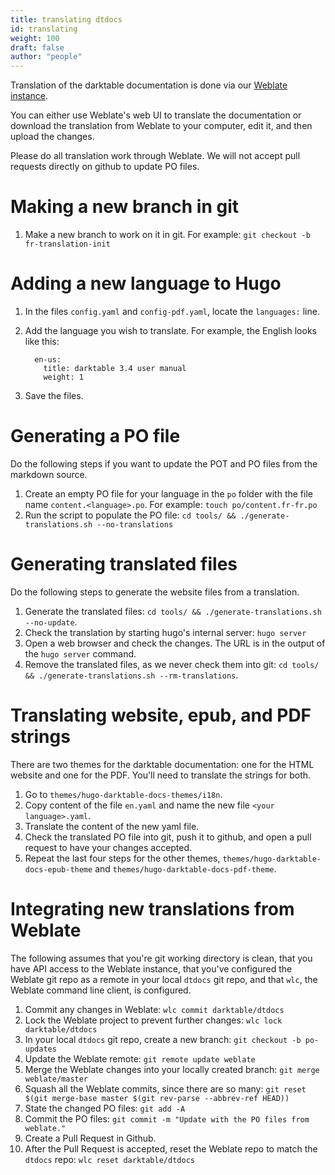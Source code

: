 ```yaml
---
title: translating dtdocs
id: translating
weight: 100
draft: false
author: "people"
---
```


Translation of the darktable documentation is done via our [Weblate instance](https://weblate.pixls.us/projects/darktable/).

You can either use Weblate's web UI to translate the documentation or download the translation from Weblate to your computer, edit it, and then upload the changes.

Please do all translation work through Weblate. We will not accept pull requests directly on github to update PO files.


# Making a new branch in git
1. Make a new branch to work on it in git.
   For example:
   `git checkout -b fr-translation-init`

# Adding a new language to Hugo

1. In the files `config.yaml` and `config-pdf.yaml`, locate the `languages:` line.
2. Add the language you wish to translate. For example, the English looks like this:
   ```
     en-us:
       title: darktable 3.4 user manual
       weight: 1
   ```

3. Save the files.

# Generating a PO file

Do the following steps if you want to update the POT and PO files from the markdown source.

1. Create an empty PO file for your language in the `po` folder with the file name `content.<language>.po`.
   For example:
   `touch po/content.fr-fr.po`
2. Run the script to populate the PO file:
   `cd tools/ && ./generate-translations.sh --no-translations`

# Generating translated files

Do the following steps to generate the website files from a translation.

1. Generate the translated files:
   `cd tools/ && ./generate-translations.sh --no-update`.
2. Check the translation by starting hugo's internal server:
   `hugo server`
3. Open a web browser and check the changes. The URL is in the output of the `hugo server` command.
4. Remove the translated files, as we never check them into git:
   `cd tools/ && ./generate-translations.sh --rm-translations`.

# Translating website, epub, and PDF strings

There are two themes for the darktable documentation: one for the HTML website and one for the PDF. You'll need to translate the strings for both.

1. Go to `themes/hugo-darktable-docs-themes/i18n`.
2. Copy content of the file `en.yaml` and name the new file `<your language>.yaml`.
3. Translate the content of the new yaml file.
4. Check the translated PO file into git, push it to github, and open a pull request to have your changes accepted.
5. Repeat the last four steps for the other themes, `themes/hugo-darktable-docs-epub-theme` and `themes/hugo-darktable-docs-pdf-theme`.

# Integrating new translations from Weblate

The following assumes that you're git working directory is clean, that you have API access to the Weblate instance, that you've configured the Weblate git repo as a remote in your local `dtdocs` git repo, and that `wlc`, the Weblate command line client, is configured.

1. Commit any changes in Weblate: `wlc commit darktable/dtdocs`
2. Lock the Weblate project to prevent further changes: `wlc lock darktable/dtdocs`
3. In your local `dtdocs` git repo, create a new branch: `git checkout -b po-updates`
4. Update the Weblate remote: `git remote update weblate`
5. Merge the Weblate changes into your locally created branch: `git merge weblate/master`
6. Squash all the Weblate commits, since there are so many: `git reset $(git merge-base master $(git rev-parse --abbrev-ref HEAD))`
7. State the changed PO files: `git add -A`
8. Commit the PO files: `git commit -m "Update with the PO files from weblate."`
9. Create a Pull Request in Github.
10. After the Pull Request is accepted, reset the Weblate repo to match the `dtdocs` repo: `wlc reset darktable/dtdocs`
